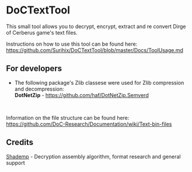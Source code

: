 # DoCTextTool
This small tool allows you to decrypt, encrypt, extract and re convert Dirge of Cerberus game's text files.

Instructions on how to use this tool can be found here: 
<br>https://github.com/Surihix/DoCTextTool/blob/master/Docs/ToolUsage.md

## For developers
- The following package's Zlib classese were used for Zlib compression and decompression:
<br>**DotNetZip** - https://github.com/haf/DotNetZip.Semverd
<br>

Information on the file structure can be found here:
<br>https://github.com/DoC-Research/Documentation/wiki/Text-bin-files
## Credits
[Shademp](https://github.com/Shademp) - Decryption assembly algorithm, format research and general support
